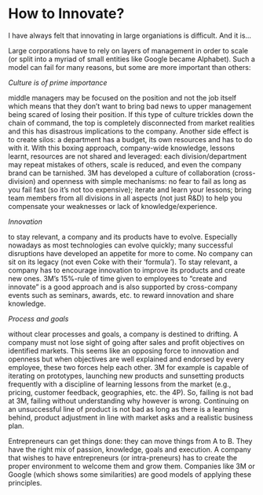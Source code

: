 # How to Innovate?

I have always felt that innovating in large organiations is difficult. And it is...

Large corporations have to rely on layers of management in order to scale (or split into a myriad of small entities like Google became Alphabet). Such a model can fail for many reasons, but some are more important than others:

_Culture is of prime importance_

 middle managers may be focused on the position and not the job itself which means that they don’t want to bring bad news to upper management being scared of losing their position. If this type of culture trickles down the chain of command, the top is completely disconnected from market realities and this has disastrous implications to the company. Another side effect is to create silos: a department has a budget, its own resources and has to do with it. With this boxing approach, company-wide knowledge, lessons learnt, resources are not shared and leveraged: each division/department may repeat mistakes of others, scale is reduced, and even the company brand can be tarnished. 3M has developed a culture of collaboration (cross-division) and openness with simple mechanisms: no fear to fail as long as you fail fast (so it’s not too expensive); iterate and learn your lessons; bring team members from all divisions in all aspects (not just R&D) to help you compensate your weaknesses or lack of knowledge/experience. 

_Innovation_

 to stay relevant, a company and its products have to evolve. Especially nowadays as most technologies can evolve quickly; many successful disruptions have developed an appetite for more to come. No company can sit on its legacy (not even Coke with their ‘formula’). To stay relevant, a company has to encourage innovation to improve its products and create new ones. 3M’s 15%-rule of time given to employees to “create and innovate” is a good approach and is also supported by cross-company events such as seminars, awards, etc. to reward innovation and share knowledge.

_Process and goals_

 without clear processes and goals, a company is destined to drifting. A company must not lose sight of going after sales and profit objectives on identified markets. This seems like an opposing force to innovation and openness but when objectives are well explained and endorsed by every employee, these two forces help each other. 3M for example is capable of iterating on prototypes, launching new products and sunsetting products frequently with a discipline of learning lessons from the market (e.g., pricing, customer feedback, geographies, etc. the 4P). So, failing is not bad at 3M, failing without understanding why however is wrong. Continuing on an unsuccessful line of product is not bad as long as there is a learning behind, product adjustment in line with market asks and a realistic business plan.

Entrepreneurs can get things done: they can move things from A to B. They have the right mix of passion, knowledge, goals and execution.  A company that wishes to have entrepreneurs (or intra-preneurs) has to create the proper environment to welcome them and grow them. Companies like 3M or Google (which shows some similarities) are good models of applying these principles.
